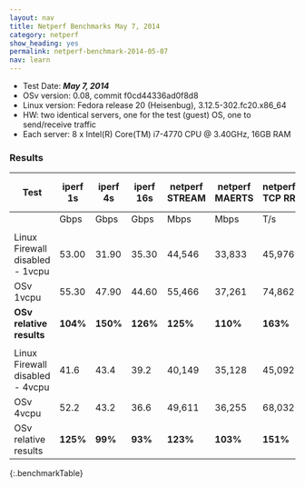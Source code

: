 ```yaml
---
layout: nav
title: Netperf Benchmarks May 7, 2014
category: netperf
show_heading: yes
permalink: netperf-benchmark-2014-05-07
nav: learn
---
```


* Test Date: ***May 7, 2014***  
* OSv version: 0.08, commit f0cd44336ad0f8d8  
* Linux version: Fedora release 20 (Heisenbug), 3.12.5-302.fc20.x86_64  
* HW: two identical servers, one for the test (guest) OS, one to send/receive traffic 
* Each server: 8 x Intel(R) Core(TM) i7-4770 CPU @ 3.40GHz, 16GB RAM

### Results

Test	| iperf 1s	|	iperf 4s | iperf 16s	| netperf STREAM|netperf MAERTS|netperf TCP RR	|netperf UDP RR
--------|---------------|----------------|--------------|---------------|--------------|----------------|-------------
	|	Gbps	|	Gbps	|	Gbps	|	Mbps	|	Mbps	|	T/s	|	
	|		|		|		|		|		|		|	
Linux Firewall disabled -  1vcpu	|	53.00	|	31.90	|	35.30	|	44,546	|	33,833	|	45,976	|	45,467
OSv 1vcpu	|	55.30	|	47.90	|	44.60	|	55,466	|	37,261	|	74,862	|	80,533
**OSv relative results**	|	**104%**	|	**150%**	|	**126%**	|	**125%**	|	**110%**	|	**163%**	|	**177%**
	|		|		|		|		|		|		|	
Linux Firewall disabled -  4vcpu	|	41.6	|	43.4	|	39.2	|	40,149	|	35,128	|	45,092	|	44,700
OSv 4vcpu	|	52.2	|	43.2	|	36.6	|	49,611	|	36,255	|	68,032	|	72,461
OSv relative results	|	**125%**	|**99%**	|**93%**	|	**123%**	|	**103%**	|	**151%**	|	**162%**
{:.benchmarkTable}
